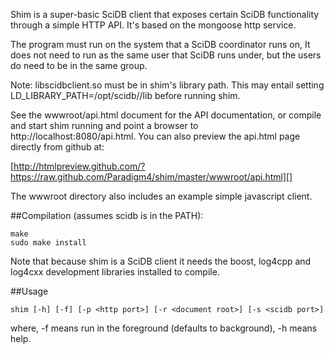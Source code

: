Shim is a super-basic SciDB client that exposes certain SciDB functionality
through a simple HTTP API. It's based on the mongoose http service.

The program must run on the system that a SciDB coordinator runs on, It does
not need to run as the same user that SciDB runs under, but the users do need
to be in the same group.

Note: libscidbclient.so must be in shim's library path. This may entail
setting LD_LIBRARY_PATH=/opt/scidb/<whatever>/lib  before running shim.

See the wwwroot/api.html document for the API documentation, or compile and
start shim running and point a browser to http://localhost:8080/api.html.
You can also preview the api.html page directly from github at:

[http://htmlpreview.github.com/?https://raw.github.com/Paradigm4/shim/master/wwwroot/api.html][]


The wwwroot directory also includes an example simple javascript client.


##Compilation
(assumes scidb is in the PATH):
```
make
sudo make install
```
Note that because shim is a SciDB client it needs the boost, log4cpp and log4cxx development libraries installed to compile.

##Usage
```
shim [-h] [-f] [-p <http port>] [-r <document root>] [-s <scidb port>]
```
where, -f means run in the foreground (defaults to background), -h means help.
